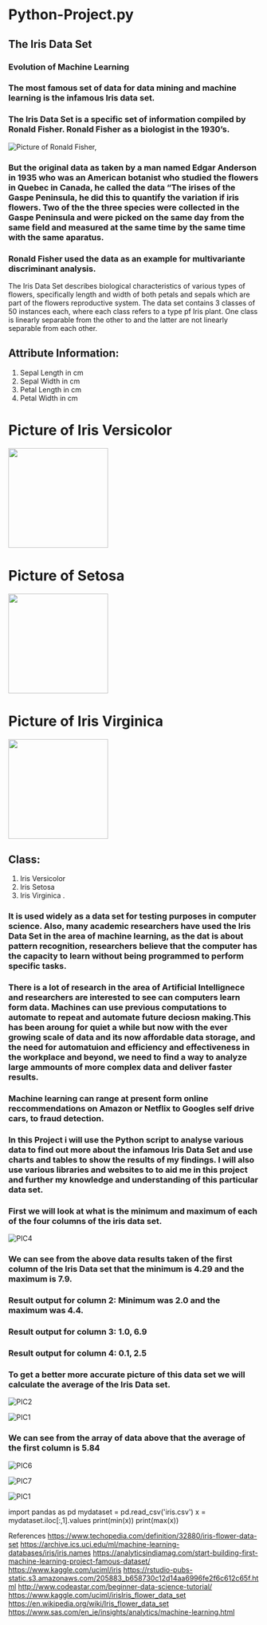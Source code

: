 # Python-Project.py

## The Iris Data Set

### Evolution of Machine Learning

### The most famous set of data for data mining and machine learning is the infamous Iris data set. 
### The Iris Data Set is a specific set of information compiled by Ronald Fisher. Ronald Fisher as a biologist in the 1930’s.
![Picture of Ronald Fisher,](http://www.swlearning.com/quant/kohler/stat/biographical_sketches/Fisher_3.jpeg)

### But the original data as taken by a man named Edgar Anderson in 1935 who was an American botanist who studied the flowers in Quebec in Canada, he called the data “The irises of the Gaspe Peninsula, he did this to quantify the variation if iris flowers. Two of the the three species were collected in the Gaspe Peninsula and were picked on the same day from the same field and measured at the same time by the same time with the same aparatus.
 

### Ronald Fisher used the data as an example for multivariante discriminant analysis.
The Iris Data Set describes biological characteristics of various types of flowers, specifically length and width of both petals and sepals which are part of the flowers reproductive system.
The data set contains 3 classes of 50 instances each, where each class refers to a type pf Iris plant. One class is linearly separable from the other to and the latter are not linearly separable from each other.

## Attribute Information:
1.	Sepal Length in cm
2.	Sepal Width in cm
3.	Petal Length in cm
4.	Petal Width in cm

# Picture of Iris Versicolor
<img src="https://upload.wikimedia.org/wikipedia/commons/c/c5/Blue_Flag_%28Iris_versicolor%29_-_United_States_National_Arboretum_-_%281%29.jpg" width="200" Height="200">

# Picture of Setosa
<img src="https://upload.wikimedia.org/wikipedia/commons/5/56/Kosaciec_szczecinkowaty_Iris_setosa.jpg" width="200" Height="200">

# Picture of Iris Virginica
<img src="https://upload.wikimedia.org/wikipedia/commons/9/9f/Iris_virginica.jpg" width="200" height="200">

## Class:
1.	Iris Versicolor
2.	Iris Setosa
3.	Iris Virginica
 .
### It is used widely as a data set for testing purposes in computer science. Also, many academic researchers have used the Iris Data Set in the area of machine learning, as the dat is about pattern recognition, researchers believe that the computer has the capacity to learn without being programmed to perform specific tasks.

### There is a lot of research in the area of Artificial Intellignece and researchers are interested to see can computers learn form data. Machines can use previous computations to automate to repeat and automate future deciosn making.This has been aroung for quiet a while but now with the ever growing scale of data and its now affordable data storage, and the need for automatuion and efficiency and effectiveness in the workplace and beyond, we need to find a way to analyze large ammounts of more complex data and deliver faster results.
### Machine learning can range at present form online reccommendations on Amazon or Netflix to Googles self drive cars, to fraud detection.

### In this Project i will use the Python script to analyse various data to find out more about the infamous Iris Data Set and use charts and tables to show the results of my findings. I will also use various libraries and websites to to aid me in this project and further my knowledge and understanding of this particular data set.

### First we will look at what is the minimum and maximum of each of the four columns of the iris data set.


![PIC4](images/snip4.PNG)


### We can see from the above data results taken of the first column of the Iris Data set that the minimum is 4.29 and the maximum is 7.9. 
### Result output for column 2: Minimum was 2.0 and the maximum was 4.4.
### Result output for column 3: 1.0, 6.9
### Result output for column 4: 0.1, 2.5

### To get a better more accurate picture of this data set we will calculate the average of the Iris Data set.


![PIC2](images/snip2.PNG)
					
					
	
	
										

![PIC1](images/snip1.PNG)
					
					
### We can see from the array of data above that the average of the first column is 5.84
					
![PIC6](images/snip6.PNG)

![PIC7](images/snip7.PNG)





![PIC1](images/snip8.PNG)




















import pandas as pd
mydataset = pd.read_csv('iris.csv')
x = mydataset.iloc[:,1].values
print(min(x))
print(max(x))
















































References
https://www.techopedia.com/definition/32880/iris-flower-data-set
https://archive.ics.uci.edu/ml/machine-learning-databases/iris/iris.names
https://analyticsindiamag.com/start-building-first-machine-learning-project-famous-dataset/
https://www.kaggle.com/uciml/iris
https://rstudio-pubs-static.s3.amazonaws.com/205883_b658730c12d14aa6996fe2f6c612c65f.html
http://www.codeastar.com/beginner-data-science-tutorial/
https://www.kaggle.com/uciml/irisIris_flower_data_set
https://en.wikipedia.org/wiki/Iris_flower_data_set
https://www.sas.com/en_ie/insights/analytics/machine-learning.html




	

	
	
	
	
	
	
	
	
	
	
	
	
	
	
	
	
	
	
	
	
	
	
	
	
	
	
	
	
	
	
	
	
	
	
	
	
	
	
	
	
	



 




